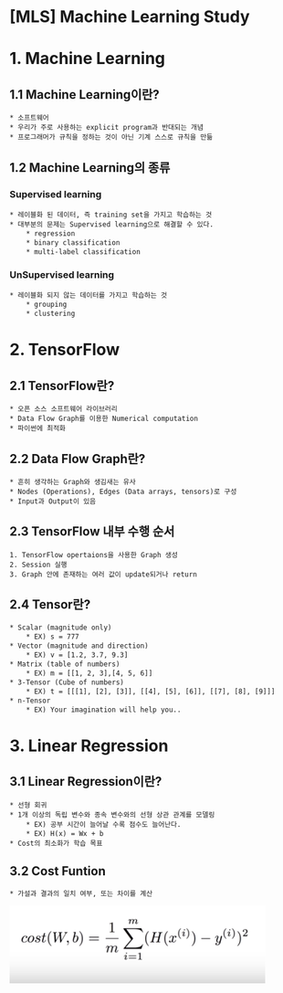 [MLS] Machine Learning Study
==========================
# 1. Machine Learning
## 1.1 Machine Learning이란?
    * 소프트웨어
    * 우리가 주로 사용하는 explicit program과 반대되는 개념
    * 프로그래머가 규칙을 정하는 것이 아닌 기계 스스로 규칙을 만듦

## 1.2 Machine Learning의 종류
### Supervised learning
    * 레이블화 된 데이터, 즉 training set을 가지고 학습하는 것
    * 대부분의 문제는 Supervised learning으로 해결할 수 있다.
        * regression
        * binary classification
        * multi-label classification

### UnSupervised learning
    * 레이블화 되지 않는 데이터를 가지고 학습하는 것
        * grouping
        * clustering

# 2. TensorFlow
## 2.1 TensorFlow란?
    * 오픈 소스 소프트웨어 라이브러리
    * Data Flow Graph를 이용한 Numerical computation
    * 파이썬에 최적화
    
## 2.2 Data Flow Graph란?
    * 흔히 생각하는 Graph와 생김새는 유사
    * Nodes (Operations), Edges (Data arrays, tensors)로 구성
    * Input과 Output이 있음

## 2.3 TensorFlow 내부 수행 순서
    1. TensorFlow opertaions을 사용한 Graph 생성
    2. Session 실행
    3. Graph 안에 존재하는 여러 값이 update되거나 return

## 2.4 Tensor란?
    * Scalar (magnitude only)
        * EX) s = 777
    * Vector (magnitude and direction)
        * EX) v = [1.2, 3.7, 9.3]
    * Matrix (table of numbers)
        * EX) m = [[1, 2, 3],[4, 5, 6]]
    * 3-Tensor (Cube of numbers)
        * EX) t = [[[1], [2], [3]], [[4], [5], [6]], [[7], [8], [9]]]
    * n-Tensor 
        * EX) Your imagination will help you..
        
# 3. Linear Regression
## 3.1 Linear Regression이란?
    * 선형 회귀
    * 1개 이상의 독립 변수와 종속 변수와의 선형 상관 관계를 모델링
        * EX) 공부 시간이 늘어날 수록 점수도 늘어난다.
        * EX) H(x) = Wx + b
    * Cost의 최소화가 학습 목표 

## 3.2 Cost Funtion
    * 가설과 결과의 일치 여부, 또는 차이를 계산
![CostFuntion](./res/image/exam/CostFuntion.PNG)
